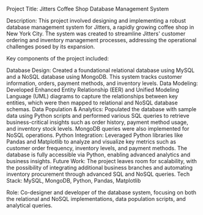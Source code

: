 Project Title: Jitters Coffee Shop Database Management System

Description: This project involved designing and implementing a robust database management system for Jitters, a rapidly growing coffee shop in New York City. The system was created to streamline Jitters' customer ordering and inventory management processes, addressing the operational challenges posed by its expansion.

Key components of the project included:

Database Design: Created a foundational relational database using MySQL and a NoSQL database using MongoDB. This system tracks customer information, orders, payment methods, and inventory levels.
Data Modeling: Developed Enhanced Entity Relationship (EER) and Unified Modeling Language (UML) diagrams to capture the relationships between key entities, which were then mapped to relational and NoSQL database schemas.
Data Population & Analytics: Populated the database with sample data using Python scripts and performed various SQL queries to retrieve business-critical insights such as order history, payment method usage, and inventory stock levels. MongoDB queries were also implemented for NoSQL operations.
Python Integration: Leveraged Python libraries like Pandas and Matplotlib to analyze and visualize key metrics such as customer order frequency, inventory levels, and payment methods. The database is fully accessible via Python, enabling advanced analytics and business insights.
Future Work: The project leaves room for scalability, with the possibility of integrating additional business branches and automating inventory procurement through advanced SQL and NoSQL queries.
Tech Stack: MySQL, MongoDB, Python, Pandas, Matplotlib

Role: Co-designer and developer of the database system, focusing on both the relational and NoSQL implementations, data population scripts, and analytical queries.
